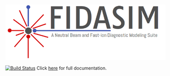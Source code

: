![FIDASIM](docs/media/fidasim-logo.png)

[![Build Status](https://travis-ci.org/D3DEnergetic/FIDASIM.svg?branch=master)](https://travis-ci.org/D3DEnergetic/FIDASIM)
Click [here](http://d3denergetic.github.io/FIDASIM/) for full documentation.

